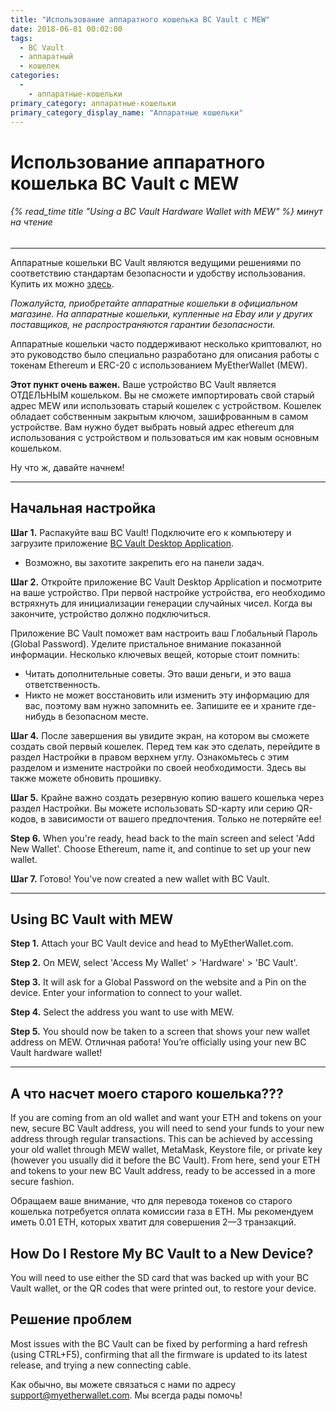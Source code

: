 ```yaml
---
title: "Использование аппаратного кошелька BC Vault с MEW"
date: 2018-06-01 00:02:00
tags:
  - BC Vault
  - аппаратный
  - кошелек
categories:
  - 
    - аппаратные-кошельки
primary_category: аппаратные-кошельки
primary_category_display_name: "Аппаратные кошельки"
---
```


# __Использование аппаратного кошелька BC Vault с MEW__
###### {% read_time title "Using a BC Vault Hardware Wallet with MEW" %} минут на чтение
***

Аппаратные кошельки BC Vault являются ведущими решениями по соответствию стандартам безопасности и удобству использования. Купить их можно [здесь](https://bc-vault.com/?wpam_id=53).

*Пожалуйста, приобретайте аппаратные кошельки в официальном магазине. На аппаратные кошельки, купленные на Ebay или у других поставщиков, не распространяются гарантии безопасности.*

Аппаратные кошельки часто поддерживают несколько криптовалют, но это руководство было специально разработано для описания работы с токенам Ethereum и ERC-20 с использованием MyEtherWallet (MEW).

**Этот пункт очень важен.** Ваше устройство BC Vault является ОТДЕЛЬНЫМ кошельком. Вы не сможете импортировать свой старый адрес MEW или использовать старый кошелек с устройством. Кошелек обладает собственным закрытым ключом, зашифрованным в самом устройстве. Вам нужно будет выбрать новый адрес ethereum для использования с устройством и пользоваться им как новым основным кошельком.

Ну что ж, давайте начнем!

***

## __Начальная настройка__

**Шаг 1.** Распакуйте ваш BC Vault! Подключите его к компьютеру и загрузите приложение [BC Vault Desktop Application](https://bc-vault.com/#downloader).
* Возможно, вы захотите закрепить его на панели задач.

**Шаг 2.** Откройте приложение BC Vault Desktop Application и посмотрите на ваше устройство. При первой настройке устройства, его необходимо встряхнуть для инициализации генерации случайных чисел. Когда вы закончите, устройство должно подключиться.

Приложение BC Vault поможет вам настроить ваш Глобальный Пароль (Global Password). Уделите пристальное внимание показанной информации. Несколько ключевых вещей, которые стоит помнить:
* Читать дополнительные советы. Это ваши деньги, и это ваша ответственность.
* Никто не может восстановить или изменить эту информацию для вас, поэтому вам нужно запомнить ее. Запишите ее и храните где-нибудь в безопасном месте.

**Шаг 4.** После завершения вы увидите экран, на котором вы сможете создать свой первый кошелек. Перед тем как это сделать, перейдите в раздел Настройки в правом верхнем углу. Ознакомьтесь с этим разделом и измените настройки по своей необходимости. Здесь вы также можете обновить прошивку.


**Шаг 5.** Крайне важно создать резервную копию вашего кошелька через раздел Настройки. Вы можете использовать SD-карту или серию QR-кодов, в зависимости от вашего предпочтения. Только не потеряйте ее!

**Step 6.** When you're ready, head back to the main screen and select 'Add New Wallet'. Choose Ethereum, name it, and continue to set up your new wallet.

**Шаг 7.** Готово! You've now created a new wallet with BC Vault.

***

## __Using BC Vault with MEW__

**Step 1.** Attach your BC Vault device and head to MyEtherWallet.com.

**Step 2.** On MEW, select 'Access My Wallet' > 'Hardware' > 'BC Vault'.

**Step 3.** It will ask for a Global Password on the website and a Pin on the device. Enter your information to connect to your wallet.

**Step 4.** Select the address you want to use with MEW.

**Step 5.**  You should now be taken to a screen that shows your new wallet address on MEW. Отличная работа! You’re officially using your new BC Vault hardware wallet!

***

## __А что насчет моего старого кошелька???__

If you are coming from an old wallet and want your ETH and tokens on your new, secure BC Vault address, you will need to send your funds to your new address through regular transactions. This can be achieved by accessing your old wallet through MEW wallet, MetaMask, Keystore file, or private key (however you usually did it before the BC Vault). From here, send your ETH and tokens to your new BC Vault address, ready to be accessed in a more secure fashion.

Обращаем ваше внимание, что для перевода токенов со старого кошелька потребуется оплата комиссии газа в ETH. Мы рекомендуем иметь 0.01 ETH, которых хватит для совершения 2—3 транзакций.

## __How Do I Restore My BC Vault to a New Device?__

You will need to use either the SD card that was backed up with your BC Vault wallet, or the QR codes that were printed out, to restore your device.

## __Решение проблем__

Most issues with the BC Vault can be fixed by performing a hard refresh (using CTRL+F5), confirming that all the firmware is updated to its latest release, and trying a new connecting cable.

Как обычно, вы можете связаться с нами по адресу support@myetherwallet.com. Мы всегда рады помочь!